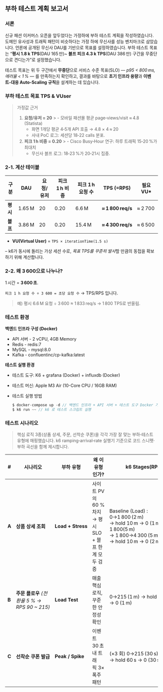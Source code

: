 ## 부하 테스트 계획 보고서

### 서론

신규 패션 이커머스 오픈을 앞두었다는 가정하에 부하 테스트 계획을 작성하였습니다. 도메인 유사성과 트래픽 패턴이 비슷하다는 가정 하에 무신사를 성능 벤치마크로 삼았습니다. 언론에 공개된 무신사 DAU를 기반으로 목표를 설정하였습니다. 부하 테스트 목표는 “**평시 1.8 k TPS**(DAU 165 만)~ **블프 피크 4.3 k TPS**(DAU 386 만) 구간을 무중단으로 견디는가”로 설정했습니다.

테스트 목표는 위 두 구간에서 **무중단**으로 서비스 수준 목표(SLO) — *p95 < 800 ms, 에러율 < 1 %* — 를 만족하는지 확인하고, 결과를 바탕으로 **초기 인프라 용량**과 **이벤트‑대응 Auto‑Scaling 규칙**을 설계하는 데 있습니다.

### **부하 테스트 목표 TPS & VUser**

> 가정값 근거
>
> 1. **요청/유저 = 20**
     >     - 모바일 패션몰 평균 page‑views/visit ≈ 4.8 (Statista)
>     - 화면 1개당 평균 4‑5개 API 호출 → 4.8 × 4 ≈ 20
>     - 사내 PoC 로그: 세션당 18‑22 calls 분포.
> 2. **피크 1 h 비중 = 0.20**
     >     - Cisco Busy‑Hour 연구: 하루 트래픽 15‑20 %가 최대치
>     - 무신사 블프 로그: 18‑23 %가 20‑21시 집중.

### 2‑1. 계산 테이블

| 구분 | DAU | 요청/유저 | 피크 1 h 비중 | **피크 1 h 요청 수** | **TPS (=RPS)** | **필요 VU*** |
| --- | --- | --- | --- | --- | --- | --- |
| **평시** | 1.65 M | 20 | 0.20 | 6.6 M | **≈ 1 800 req/s** | ≈ 2 700 |
| **블프** | 3.86 M | 20 | 0.20 | 15.4 M | **≈ 4 300 req/s** | ≈ 6 500 |
- **VU(Virtual User)** = `TPS × iterationTime(1.5 s)`

– k6가 동시에 돌리는 가상 세션 수로, *목표 TPS를 꾸준히 발사*할 만큼의 동접을 확보하기 위해 계산합니다.

### 2‑2. 왜 3 600으로 나누나?

1 시간 = **3 600 초**.

`피크 1 h 요청 수 ÷ 3 600 = 초당 요청 수` → TPS/RPS 입니다.

> 예) 평시 6.6 M 요청 ÷ 3 600 ≈ 1 833 req/s → 1 800 TPS로 반올림.
>

### 테스트 환경

**백엔드 인프라 구성 (Docker)**

- API 서버 - 2 vCPU, 4GB Memory
- Redis - redis:7
- MySQL - mysql:8.0
- Kafka - confluentinc/cp-kafka:latest

**테스트 실행 환경**

- 테스트 도구: K6 + grafana (Docker) + influxdb (Docker)
- 테스트 머신: Apple M3 Air (10-Core CPU / 16GB RAM)
- 테스트 실행 방법

    ```jsx
    $ docker-compose up -d // 백엔드 인프라 + API 서버 + 테스트 도구 Docker 기반 실행
    $ k6 run ~~ // k6 로 테스트 스크립트 실행
    ```


### 테스트 시나리오

> 핵심 로직 3종(상품 상세, 주문, 선착순 쿠폰)을 각각 가장 잘 맞는 부하‑테스트 유형에 매핑했습니다. k6 ramping‑arrival‑rate 실행기 기준으로 코드 스니펫·부하 곡선을 함께 제시합니다.
>

| # | 시나리오 | 부하 유형 | 왜 이 유형인가? | k6 Stages(RPS) | 성공 기준(p95) |
| --- | --- | --- | --- | --- | --- |
| **A** | **상품 상세 조회** | **Load + Stress** | 사이트 PV의 60 % 차지 → 평시 SLO + 블프 한계 모두 검증 | Baseline (Load) : 0→1 800 (2 m) → hold 10 m → 0 (1 m)Stress : 1 800(5 m) → 1 800→4 300 (5 m) → hold 10 m → 0 (2 m) | p95 < 600 ms / error < 1 % |
| **B** | **주문 플로우** *(전환율 5 % → RPS 90 ~ 215)* | **Load Test** | 매출 핵심 로직, 꾸준한 안정성 확인 | 0→215 (1 m) → hold 3 m → 0 (1 m) | p95 < 800 ms / error < 1 % |
| **C** | **선착순 쿠폰 발급** | **Peak / Spike** | 이벤트 30 초 내 트래픽 3× 폭주 패턴 | (×3 회) 0→215 (30 s) → hold 60 s → 0 (30 s) | p95 < 500 ms / error < 5 % |